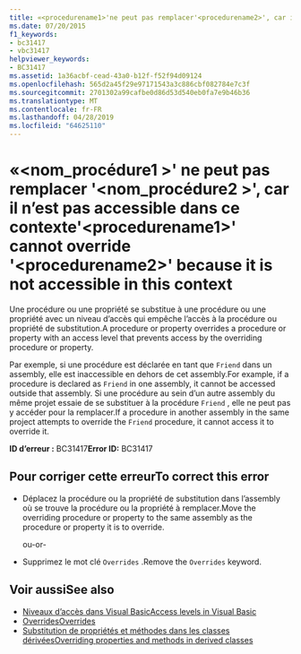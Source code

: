 ```yaml
---
title: «<procedurename1>'ne peut pas remplacer'<procedurename2>', car il n’est pas accessible dans ce contexte
ms.date: 07/20/2015
f1_keywords:
- bc31417
- vbc31417
helpviewer_keywords:
- BC31417
ms.assetid: 1a36acbf-cead-43a0-b12f-f52f94d09124
ms.openlocfilehash: 565d2a45f29e97171543a3c886cbf082784e7c3f
ms.sourcegitcommit: 2701302a99cafbe0d86d53d540eb0fa7e9b46b36
ms.translationtype: MT
ms.contentlocale: fr-FR
ms.lasthandoff: 04/28/2019
ms.locfileid: "64625110"
---
```

# <a name="procedurename1-cannot-override-procedurename2-because-it-is-not-accessible-in-this-context"></a><span data-ttu-id="35d0c-102">«\<nom_procédure1 >' ne peut pas remplacer '\<nom_procédure2 >', car il n’est pas accessible dans ce contexte</span><span class="sxs-lookup"><span data-stu-id="35d0c-102">'\<procedurename1>' cannot override '\<procedurename2>' because it is not accessible in this context</span></span>
<span data-ttu-id="35d0c-103">Une procédure ou une propriété se substitue à une procédure ou une propriété avec un niveau d’accès qui empêche l’accès à la procédure ou propriété de substitution.</span><span class="sxs-lookup"><span data-stu-id="35d0c-103">A procedure or property overrides a procedure or property with an access level that prevents access by the overriding procedure or property.</span></span>  
  
 <span data-ttu-id="35d0c-104">Par exemple, si une procédure est déclarée en tant que `Friend` dans un assembly, elle est inaccessible en dehors de cet assembly.</span><span class="sxs-lookup"><span data-stu-id="35d0c-104">For example, if a procedure is declared as `Friend` in one assembly, it cannot be accessed outside that assembly.</span></span> <span data-ttu-id="35d0c-105">Si une procédure au sein d’un autre assembly du même projet essaie de se substituer à la procédure `Friend` , elle ne peut pas y accéder pour la remplacer.</span><span class="sxs-lookup"><span data-stu-id="35d0c-105">If a procedure in another assembly in the same project attempts to override the `Friend` procedure, it cannot access it to override it.</span></span>  
  
 <span data-ttu-id="35d0c-106">**ID d’erreur :** BC31417</span><span class="sxs-lookup"><span data-stu-id="35d0c-106">**Error ID:** BC31417</span></span>  
  
## <a name="to-correct-this-error"></a><span data-ttu-id="35d0c-107">Pour corriger cette erreur</span><span class="sxs-lookup"><span data-stu-id="35d0c-107">To correct this error</span></span>  
  
- <span data-ttu-id="35d0c-108">Déplacez la procédure ou la propriété de substitution dans l’assembly où se trouve la procédure ou la propriété à remplacer.</span><span class="sxs-lookup"><span data-stu-id="35d0c-108">Move the overriding procedure or property to the same assembly as the procedure or property it is to override.</span></span>  
  
     <span data-ttu-id="35d0c-109">ou</span><span class="sxs-lookup"><span data-stu-id="35d0c-109">-or-</span></span>  
  
- <span data-ttu-id="35d0c-110">Supprimez le mot clé `Overrides` .</span><span class="sxs-lookup"><span data-stu-id="35d0c-110">Remove the `Overrides` keyword.</span></span>  
  
## <a name="see-also"></a><span data-ttu-id="35d0c-111">Voir aussi</span><span class="sxs-lookup"><span data-stu-id="35d0c-111">See also</span></span>

- [<span data-ttu-id="35d0c-112">Niveaux d’accès dans Visual Basic</span><span class="sxs-lookup"><span data-stu-id="35d0c-112">Access levels in Visual Basic</span></span>](../../visual-basic/programming-guide/language-features/declared-elements/access-levels.md)
- [<span data-ttu-id="35d0c-113">Overrides</span><span class="sxs-lookup"><span data-stu-id="35d0c-113">Overrides</span></span>](../../visual-basic/language-reference/modifiers/overrides.md)
- [<span data-ttu-id="35d0c-114">Substitution de propriétés et méthodes dans les classes dérivées</span><span class="sxs-lookup"><span data-stu-id="35d0c-114">Overriding properties and methods in derived classes</span></span>](~/docs/visual-basic/programming-guide/language-features/objects-and-classes/inheritance-basics.md#overriding-properties-and-methods-in-derived-classes)
